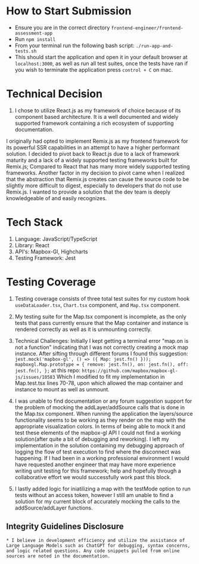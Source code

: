 # How to Start Submission
- Ensure you are in the correct directory ```frontend-engineer/frontend-assessment-app```
- Run ```npm install```
- From your terminal run the following bash script: ```./run-app-and-tests.sh``` 
- This should start the application and open it in your default browser at ```localhost:3000```, as well as run all test suites, once the tests have ran if you wish to terminate the application press ```control + C``` on mac. 


# Technical Decision
1. I chose to utilize React.js as my framework of choice because of its component based architecture. It is a well documented and widely supported framework containing a rich ecosystem of supporting documentation. 

I originally had opted to implement Remix.js as my frontend framework for its powerful SSR capabilities in an attempt to have a higher performant solution. I decided to pivot back to React.js due to a lack of framework maturity and a lack of a widely supported testing frameworks built for Remix.js; Compared to React that has many more widely supported testing frameworks. Another factor in my decision to pivot came when I realized that the abstraction that Remix.js creates can cause the source code to be slightly more difficult to digest, especially to developers that do not use Remix.js. I wanted to provide a solution that the dev team is deeply knowledgeable of and easily recognizes. 


# Tech Stack
1. Language: JavaScript/TypeScript
2. Library: React
3. API's: Mapbox-Gl, Highcharts
4. Testing Framework: Jest

# Testing Coverage
1. Testing coverage consists of three total test suites for my custom hook ```useDataLoader.tsx```, ```Chart.tsx``` component, and ```Map.tsx``` component.
 
2. My testing suite for the Map.tsx component is incomplete, as the only tests that pass currently ensure that the Map container and instance is rendered correctly as well as it is unmounting correctly.

3. Technical Challenges: Initially I kept getting a terminal error "map.on is not a function" indicating that I was not correctly creating a mock map instance. After sifting through different forums I found this suggestion: ```jest.mock('mapbox-gl', () => ({
  Map: jest.fn()
}));
mapboxgl.Map.prototype = {
  remove: jest.fn(),
  on: jest.fn(),
  off: jest.fn(),
};```
at this repo: ```https://github.com/mapbox/mapbox-gl-js/issues/10583```
Which I modified to fit my implementation in Map.test.tsx lines 70-78, upon which allowed the map container and instance to mount as well as unmount. 

4. I was unable to find documentation or any forum suggestion support for the problem of mocking the addLayer/addSource calls that is done in the Map.tsx component. When running the application the layers/source functionality seems to be working as they render on the map with the appropriate visualization colors. In terms of being able to mock it and test these elements of the mapbox-gl API I could not find a working solution(after quite a bit of debugging and reworking). I left my implementation in the solution containing my debugging approach of logging the flow of test execution to find where the disconnect was happening. If I had been in a working professional environment I would have requested another engineer that may have more experience writing unit testing for this framework; help and hopefully through a collaborative effort we would successfully work past this block. 

5. I lastly added logic for iniatilizing a map with the testMode option to run tests without an access token, however I still am unable to find a solution for my current block of accurately mocking the calls to the addSource/addLayer functions. 

## Integrity Guidelines Disclosure
    * I believe in development efficiency and utilize the assistance of Large Language Models such as ChatGPT for debugging, syntax concerns, and logic related questions. Any code snippets pulled from online sources are noted in the documentation.






